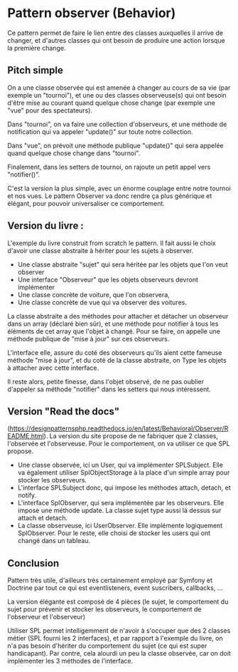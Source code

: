 # Pattern observer (Behavior)

Ce pattern permet de faire le lien entre des classes auxquelles il arrive de changer,
et d'autres classes qui ont besoin de produire une action lorsque la première change.

## Pitch simple

On a une classe observée qui est amenée à changer au cours de sa vie (par exemple un "tournoi"), et une ou des classes observeuse(s) qui ont besoin d'être mise au courant quand quelque chose change (par exemple une "vue" pour des spectateurs).

Dans "tournoi", on va faire une collection d'observeurs, et une méthode de notification qui va appeler "update()" sur toute notre collection. 

Dans "vue", on prévoit une méthode publique "update()" qui sera appelée quand quelque chose change dans "tournoi".

Finalement, dans les setters de tournoi, on rajoute un petit appel vers "notifier()".

C'est la version la plus simple, avec un énorme couplage entre notre tournoi et nos vues.
Le pattern Observer va donc rendre ça plus générique et élégant, pour pouvoir universaliser ce comportement.

## Version du livre :

L'exemple du livre construit from scratch le pattern.
Il fait aussi le choix d'avoir une classe abstraite à hériter pour les sujets à observer.
* Une classe abstraite "sujet" qui sera héritée par les objets que l'on veut observer
* Une interface "Observeur" que les objets observeurs devront implémenter
* Une classe concrète de voiture, que l'on observera,
* Une classe concrète de vue qui va observer des voitures.

La classe abstraite a des méthodes pour attacher et détacher un observeur dans un array (déclaré bien sûr), et une méthode pour notifier à tous les éléments de cet array que l'objet à changé.
Pour se faire, on appelle une méthode publique de "mise à jour" sur ces observeurs.

L'interface elle, assure du coté des observeurs qu'ils aient cette fameuse méthode "mise à jour", et du coté de la classe abstraite, on Type les objets à attacher avec cette interface.

Il reste alors, petite finesse, dans l'objet observé, de ne pas oublier d'appeler sa méthode "notifier" dans les setters qui nous intéressent.

## Version "Read the docs" 

(https://designpatternsphp.readthedocs.io/en/latest/Behavioral/Observer/README.html).
La version du site propose de ne fabriquer que 2 classes, l'observée et l'observeuse.
Pour le comportement, on va utiliser ce que SPL propose.

* Une classe observée, ici un User, qui va implémenter SPLSubject.
Elle va également utiliser SplObjectStorage à la place d'un simple array pour stocker les observeurs. 
* L'interface SPLSubject donc, qui impose les méthodes attach, detach, et notify.
* L'interface SplObserver, qui sera implémentée par les observeurs. Elle impose une méthode update.
La classe sujet type aussi là dessus sur attach et detach.
* La classe observeuse, ici UserObserver. Elle implémente logiquement SplObserver.
Pour le reste, elle choisi de stocker les users qui ont changé dans un tableau.

## Conclusion

Pattern très utile, d'ailleurs très certainement employé par Symfony et Doctrine par tout ce qui est eventlisteners, event suscribers, callbacks, ...

La version élégante est composé de 4 pièces (le sujet, le comportement du sujet pour prévenir et stocker les observeurs, le comportement de l'observeur et l'observeur)

Utiliser SPL permet intelligemment de n'avoir à s'occuper que des 2 classes métier (SPL fourni les 2 interfaces), et par rapport à l'exemple du livre, on n'a pas besoin d'hériter du comportement du sujet (ce qui est super handicapant).
Par contre, cela alourdi un peu la classe observée, car on doit implémenter les 3 méthodes de l'interface.